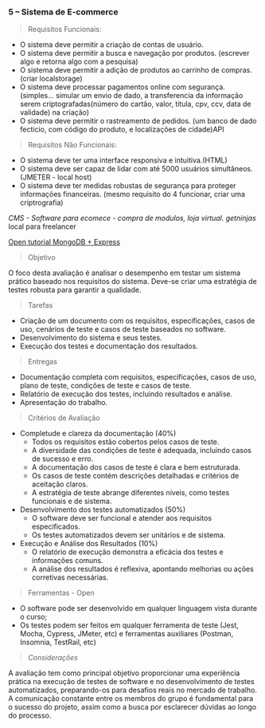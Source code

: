 ### 5 – Sistema de E-commerce
> Requisitos Funcionais:
- O sistema deve permitir a criação de contas de usuário.
- O sistema deve permitir a busca e navegação por produtos. (escrever algo e retorna algo com a pesquisa)
- O sistema deve permitir a adição de produtos ao carrinho de compras. (criar localstorage)
- O sistema deve processar pagamentos online com segurança. (simples... simular um envio de dado, a transferencia da informação serem criptografadas(número do cartão, valor, titula, cpv, ccv, data de validade) na criação)
- O sistema deve permitir o rastreamento de pedidos.  (um banco de dado fecticio, com código do produto, e localizações de cidade)API 
> Requisitos Não Funcionais:
- O sistema deve ter uma interface responsiva e intuitiva.(HTML)
- O sistema deve ser capaz de lidar com até 5000 usuários simultâneos. (JMETER - local host)
- O sistema deve ter medidas robustas de segurança para proteger informações financeiras. (mesmo requisito do 4 funcionar, criar uma criptrografia)

_CMS - Software para ecomece - compra de modulos, loja virtual._
_getninjas_ local para freelancer

[Open tutorial MongoDB + Express](https://www.youtube.com/watch?v=EMKV0q-sN1A)

> Objetivo

O foco desta avaliação é analisar o desempenho em testar um sistema prático baseado nos requisitos do sistema. Deve-se criar uma estratégia de testes robusta para garantir a qualidade.

> Tarefas

- Criação de um documento com os requisitos, especificações, casos de uso, cenários de teste e casos de teste baseados no software.
- Desenvolvimento do sistema e seus testes.
- Execução dos testes e documentação dos resultados.

> Entregas

- Documentação completa com requisitos, especificações, casos de uso, plano de teste, condições de teste e casos de teste.
- Relatório de execução dos testes, incluindo resultados e análise.
- Apresentação do trabalho.

> Critérios de Avaliação

- Completude e clareza da documentação (40%)
    - Todos os requisitos estão cobertos pelos casos de teste.
    - A diversidade das condições de teste é adequada, incluindo casos de sucesso e erro.
    - A documentação dos casos de teste é clara e bem estruturada.
    - Os casos de teste contém descrições detalhadas e critérios de aceitação claros.
    - A estratégia de teste abrange diferentes níveis, como testes funcionais e de sistema.
- Desenvolvimento dos testes automatizados (50%)
    - O software deve ser funcional e atender aos requisitos especificados.
    - Os testes automatizados devem ser unitários e de sistema.
- Execução e Análise dos Resultados (10%)
    - O relatório de execução demonstra a eficácia dos testes e informações comuns.
    - A análise dos resultados é reflexiva, apontando melhorias ou ações corretivas necessárias.

> Ferramentas - Open

- O software pode ser desenvolvido em qualquer linguagem vista durante o curso;
- Os testes podem ser feitos em qualquer ferramenta de teste (Jest, Mocha, Cypress, JMeter, etc) e ferramentas auxiliares (Postman, Insomnia, TestRail, etc)

> *Considerações*

A avaliação tem como principal objetivo proporcionar uma experiência prática na execução de testes de software e no desenvolvimento de testes automatizados, preparando-os para desafios reais no mercado de trabalho. A comunicação constante entre os membros do grupo é fundamental para o sucesso do projeto, assim como a busca por esclarecer dúvidas ao longo do processo.
